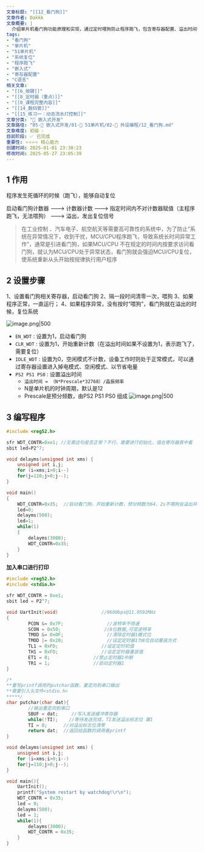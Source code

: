 ```yaml
---
文章标题: "[[12_看门狗]]" 
文章作者: Dakkk
文章概要: |
  介绍单片机看门狗功能原理和实现，通过定时喂狗防止程序跑飞，包含寄存器配置、溢出时间计算公式及C语言代码示例。
tags:
- "看门狗"
- "单片机"
- "51单片机"
- "系统复位"
- "程序跑飞"
- "嵌入式"
- "寄存器配置"
- "C语言"
相关文章:
- "[[6_按键]]"
- "[[8_定时器（重点）]]"
- "[[0_课程完整内容]]"
- "[[14_数码管]]"
- "[[15_练习一：动态流水灯控制]]"
文章分类: "🔧 嵌入式开发"
文章路径: "05-🔧 嵌入式开发/01-🎯 51单片机/02-🔌 外设编程/12_看门狗.md"
文章难度: 初级 💧
目前阶段: ✅ 已完成
重要性: ⭐⭐⭐⭐ 核心能力
创建时间: 2025-01-01 23:30:23
修改时间: 2025-05-27 23:05:39
---
```


## 1 作用

程序发生死循环的时候（跑飞），能够自动复位

启动看门狗计数器 ---> 计数器计数 ---> 指定时间内不对计数器赋值（主程序跑飞，无法喂狗） ---> 溢出，发出复位信号

> 在工业控制 、汽车电子、航空航天等需要高可靠性的系统中，为了防止“系统在异常情况下，收到干扰，MCU/CPU程序跑飞，导致系统长时间异常工作”，通常是引进看门狗，如果MCU/CPU 不在规定的时间内按要求访问看门狗，就认为MCU/CPU处于异常状态，看门狗就会强迫MCU/CPU复位，使系统重新从头开始按规律执行用户程序
## 2 设置步骤

1、设置看门狗相关寄存器，启动看门狗
2、隔一段时间清零一次，喂狗
3、如果程序正常，一直运行；
4、如果程序异常，没有按时“喂狗”，看门狗就在溢出的时候，复位系统

![image.png|500](https://my-obsidian-image.oss-cn-guangzhou.aliyuncs.com/2025/01/8dcf26973b96e34608d4edd4b3b16883.png)

- `EN_WDT` : 设置为1，启动看门狗
- `CLR_WDT` : 设置为1，开始重新计数（在溢出时间如果不设置为1，表示跑飞了，需要复位）
- `IDLE_WDT` : 设置为0，空闲模式不计数，设备工作时则处于正常模式，可以通过寄存器设置进入掉电模式、空闲模式、以节省电量
- `PS2 PS1 PS0` : 设置溢出时间
	- `溢出时间 = （N*Prescale*32768）/晶振频率`
	- N是单片机的时钟周期，默认是12
	- Prescale是预分频数，由PS2 PS1 PS0 组成
	  ![image.png|500](https://my-obsidian-image.oss-cn-guangzhou.aliyuncs.com/2025/01/04c2b6c18f02fc01a4f840329881cdc5.png)

## 3 编写程序

```c
#include <reg52.h>

sfr WDT_CONTR=0xe1; //无需这句是否正常？不行，需要进行初始化，值在寄存器表中看
sbit led=P2^7;

void delayms(unsigned int xms) {
    unsigned int i,j;
    for (i=xms;i>0;i--)
    for(j=110;j>0;j--);
}

void main()
{
    WDT_CONTR=0x35;  //启动看门狗，开始重新计数，预分频数为64，2s不喂狗会溢出并复位
    led=0;
    delayms(500);
    led=1;
    while(1)
    {
        delayms(3000);
        WDT_CONTR=0x35;
    }
}
```

**加入串口进行打印**

```c
#include <reg52.h>
#include <stdio.h>

sfr WDT_CONTR = 0xe1;
sbit led = P2^7;

void UartInit(void)                //9600bps@11.0592MHz
{
        PCON &= 0x7F;                //波特率不倍速
        SCON = 0x50;                //8位数据,可变波特率
        TMOD &= 0x0F;                //清除定时器1模式位
        TMOD |= 0x20;                //设定定时器1为8位自动重装方式
        TL1 = 0xFD;                //设定定时初值
        TH1 = 0xFD;                //设定定时器重装值
        ET1 = 0;                //禁止定时器1中断
        TR1 = 1;                //启动定时器1
}

/*
**重写printf调用的putchar函数，重定向到串口输出
**需要引入头文件<stdio.h>
*****/
char putchar(char dat){
        //输出重定向到串口
        SBUF = dat;     //写入发送缓冲寄存器
        while(!TI);    //等待发送完成，TI发送溢出标志位 置1
        TI = 0;      //对溢出标志位清零
        return dat;  //返回给函数的调用者printf
}

void delayms(unsigned int xms) {
    unsigned int i,j;
    for (i=xms;i>0;i--)
    for(j=110;j>0;j--);
}

void main(){
	UartInit();
	printf("System restart by watchdog!\r\n");
	WDT_CONTR = 0x35;
	led = 0;
	delayms(500);
	led = 1;
	while(1){
		delayms(3000);
		WDT_CONTR = 0x35;
	}
}
```